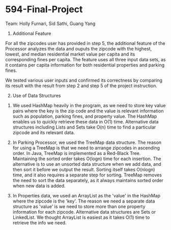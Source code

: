 # 594-Final-Project

Team: Holly Furnari, Sid Sathi, Guang Yang

1. Additional Feature

For all the zipcodes user has provided in step 5, the additional feature of the Processor analyzes the data and ouputs the zipcode with the highest, lowest, and median residential market value per capita and its corresponding fines per capita. The feature uses all three input data sets, as it contains per capita information for both residential properties and parking fines. 

We tested various user inputs and confirmed its correctness by comparing its result with the result from step 2 and step 5 of the project instruction. 

2. Use of Data Structures

1) We used HashMap heavily in the program, as we need to store key value pairs where the key is the zip code and the value is relevant information such as population, parking fines, and property value. The HashMap enables us to quickly retrieve these data in O(1) time. Alternative data structures including Lists and Sets take O(n) time to find a particular zipcode and its relevant data. 

2) In Parking Processor, we used the TreeMap data structure. The reason for using a TreeMap is that we need to arrange zipcodes in ascending order. In Java, TreeMap is implemented as a Red-Black Tree. Maintaining the sorted order takes O(logn) time for each insertion. The alternative is to use an unsorted data structure when we add data, and then sort it before we output the result. Sorting itself takes O(nlogn) time, and it also requires a separate step for sorting. TreeMap removes the need to sort the data separately, as it always maintains sorted order when new data is added.  

3) In Properties data, we used an ArrayList as the 'value' in the HashMap where the zipcode is the 'key'. The reason we need a separate data structure as 'value' is we need to store more than one property information for each zipcode. Alternative data structures are Sets or LinkedList. We thought ArrayList is easiest as it takes O(1) time to retrieve the info we need. 

